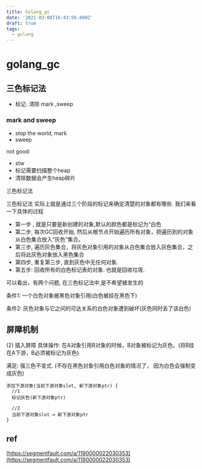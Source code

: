 ```yaml
---
title: Golang_gc
date: '2021-03-08T16:43:56.000Z'
draft: true
tags:
  - golang
---
```


# golang\_gc

## 三色标记法

* 标记. 清除 mark ,sweep

### mark and sweep

* stop the world,  mark 
* sweep

not good:

* stw
* 标记需要扫描整个heap
* 清除数据会产生heap碎片

三色标记法

三色标记法 实际上就是通过三个阶段的标记来确定清楚的对象都有哪些. 我们来看一下具体的过程

* 第一步 , 就是只要是新创建的对象,默认的颜色都是标记为“白色
* 第二步, 每次GC回收开始, 然后从根节点开始遍历所有对象，把遍历到的对象从白色集合放入“灰色”集合。
* 第三步, 遍历灰色集合，将灰色对象引用的对象从白色集合放入灰色集合，之后将此灰色对象放入黑色集合
* 第四步, 重复第三步, 直到灰色中无任何对象.
* 第五步: 回收所有的白色标记表的对象. 也就是回收垃圾.

可以看出，有两个问题, 在三色标记法中,是不希望被发生的

条件1: 一个白色对象被黑色对象引用\(白色被挂在黑色下\)

条件2: 灰色对象与它之间的可达关系的白色对象遭到破坏\(灰色同时丢了该白色\)

## 屏障机制

\(2\) 插入屏障 具体操作: 在A对象引用B对象的时候，B对象被标记为灰色。\(将B挂在A下游，B必须被标记为灰色\)

满足: 强三色不变式. \(不存在黑色对象引用白色对象的情况了， 因为白色会强制变成灰色\)

```text
添加下游对象(当前下游对象slot, 新下游对象ptr) {   
  //1
  标记灰色(新下游对象ptr)   

  //2
  当前下游对象slot = 新下游对象ptr                    
}
```

## ref

[https://segmentfault.com/a/1190000022030353](https://segmentfault.com/a/1190000022030353)

